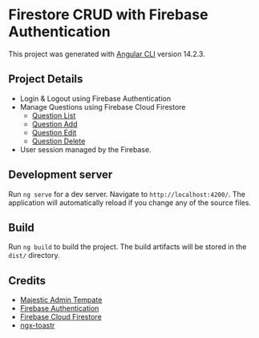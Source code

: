 # Firestore CRUD with Firebase Authentication

This project was generated with [Angular CLI](https://github.com/angular/angular-cli) version 14.2.3.

## Project Details
- Login & Logout using Firebase Authentication
- Manage Questions using Firebase Cloud Firestore
    - [Question List](src/app/pages/question-list)
    - [Question Add](src/app/pages/question-form)
    - [Question Edit](src/app/pages/question-form)
    - [Question Delete](src/app/pages/question-list)
- User session managed by the Firebase.

## Development server

Run `ng serve` for a dev server. Navigate to `http://localhost:4200/`. The application will automatically reload if you change any of the source files.

## Build

Run `ng build` to build the project. The build artifacts will be stored in the `dist/` directory.

## Credits
- [Majestic Admin Tempate](https://github.com/BootstrapDash/MajesticAdmin-Free-Bootstrap-Admin-Template)
- [Firebase Authentication](https://firebase.google.com/docs/auth)
- [Firebase Cloud Firestore](https://firebase.google.com/docs/firestore)
- [ngx-toastr](https://www.npmjs.com/package/ngx-toastr)